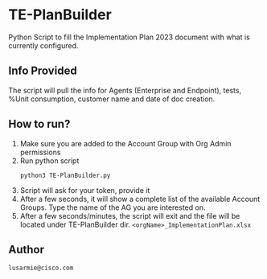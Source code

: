 # TE-PlanBuilder
Python Script to fill the Implementation Plan 2023 document with what is currently configured.

## Info Provided
The script will pull the info for Agents (Enterprise and Endpoint), tests, %Unit consumption, customer name and date of doc creation.

## How to run?
1. Make sure you are added to the Account Group with Org Admin permissions
2. Run python script
   ```
   python3 TE-PlanBuilder.py
   ```
4. Script will ask for your token, provide it
5. After a few seconds, it will show a complete list of the available Account Groups. Type the name of the AG you are interested on.
6. After a few seconds/minutes, the script will exit and the file will be located under TE-PlanBuilder dir.
   `<orgName>_ImplementationPlan.xlsx`

## Author

`lusarmie@cisco.com`
